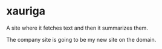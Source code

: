 # xauriga

A site where it fetches text and then it summarizes them.

The company site is going to be my new site on the domain. 
